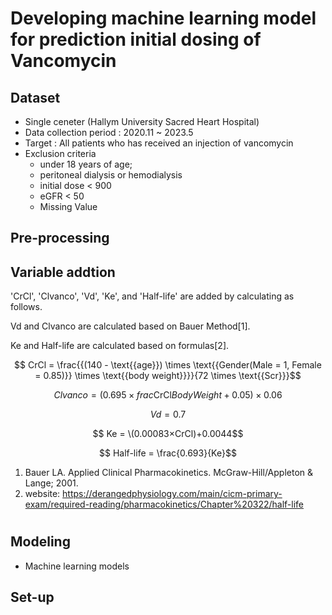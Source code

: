 # Developing machine learning model for prediction initial dosing of Vancomycin


## Dataset
- Single ceneter (Hallym University Sacred Heart Hospital)
- Data collection period : 2020.11 ~ 2023.5
- Target : All patients who has received an injection of vancomycin
- Exclusion criteria
  - under 18 years of age;
  - peritoneal dialysis or hemodialysis
  - initial dose < 900
  - eGFR < 50
  - Missing Value

## Pre-processing


## Variable addtion

'CrCl', 'Clvanco', 'Vd', 'Ke', and 'Half-life' are added by calculating as follows.

Vd and Clvanco are calculated based on Bauer Method[1].

Ke and Half-life are calculated based on formulas[2].


 
$$ CrCl = \frac{{(140 - \text{{age}}) \times \text{{Gender(Male = 1, Female = 0.85)}} \times \text{{body weight}}}}{72 \times \text{{Scr}}}$$

$$ Clvanco =  (0.695 \times frac{\text{{CrCl}}}{BodyWeight} + 0.05) \times 0.06$$

$$Vd = 0.7 $$

$$ Ke = \(0.00083×CrCl)+0.0044$$

$$ Half-life = \frac{0.693}{Ke}$$

  
 
 
1. Bauer LA. Applied Clinical Pharmacokinetics. McGraw-Hill/Appleton & Lange; 2001.
2. website: https://derangedphysiology.com/main/cicm-primary-exam/required-reading/pharmacokinetics/Chapter%20322/half-life


# 

## Modeling

- Machine learning models




## Set-up 
